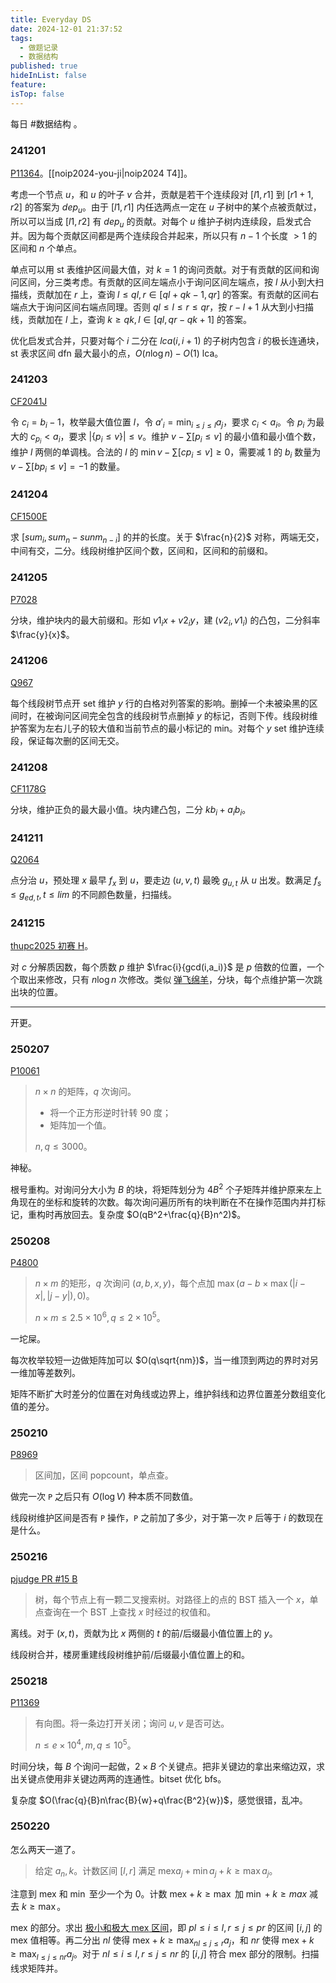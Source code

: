 ```yaml
---
title: Everyday DS
date: 2024-12-01 21:37:52
tags:  
  - 做题记录
  - 数据结构
published: true
hideInList: false
feature: 
isTop: false
---
```

每日 #数据结构 。

### 241201

[P11364](https://www.luogu.com.cn/problem/P11364)。[[noip2024-you-ji|noip2024 T4]]。

考虑一个节点 $u$，和 $u$ 的叶子 $v$ 合并，贡献是若干个连续段对 $[l1,r1]$ 到 $[r1+1,r2]$ 的答案为 $dep_u$。由于 $[l1,r1]$ 内任选两点一定在 $u$ 子树中的某个点被贡献过，所以可以当成 $[l1,r2]$ 有 $dep_u$ 的贡献。对每个 $u$ 维护子树内连续段，启发式合并。因为每个贡献区间都是两个连续段合并起来，所以只有 $n-1$ 个长度 $>1$ 的区间和 $n$ 个单点。

单点可以用 st 表维护区间最大值，对 $k=1$ 的询问贡献。对于有贡献的区间和询问区间，分三类考虑。有贡献的区间左端点小于询问区间左端点，按 $l$ 从小到大扫描线，贡献加在 $r$ 上，查询 $l\le ql,r\in [ql+qk-1,qr]$ 的答案。有贡献的区间右端点大于询问区间右端点同理。否则 $ql\le l\le r\le qr$，按 $r-l+1$ 从大到小扫描线，贡献加在 $l$ 上，查询 $k\ge qk,l\in [ql,qr-qk+1]$ 的答案。

优化启发式合并，只要对每个 $i$ 二分在 $lca(i,i+1)$ 的子树内包含 $i$ 的极长连通块，st 表求区间 dfn 最大最小的点，$O(n\log n)-O(1)$ lca。

### 241203

[CF2041J](https://www.luogu.com.cn/problem/CF2041J)

令 $c_i=b_i-1$，枚举最大值位置 $l$，令 $a'_i=\min_{i\le j\le l} a_j$，要求 $c_i<a_i$。令 $p_i$ 为最大的 $c_{p_i}<a_i$，要求 $|\{p_i\le v\}|\le v$。维护 $v-\sum [p_i\le v]$ 的最小值和最小值个数，维护 $l$ 两侧的单调栈。合法的 $l$ 的 $\min v-\sum [cp_i\le v]\ge 0$，需要减 $1$ 的 $b_i$ 数量为 $v-\sum [bp_i\le v]=-1$ 的数量。

### 241204

[CF1500E](https://www.luogu.com.cn/problem/CF1500E)

求 $[sum_i,sum_n-sunm_{n-i}]$ 的并的长度。关于 $\frac{n}{2}$ 对称，两端无交，中间有交，二分。线段树维护区间个数，区间和，区间和的前缀和。

### 241205

[P7028](https://www.luogu.com.cn/problem/P7028)

分块，维护块内的最大前缀和。形如 $v1_ix+v2_iy$，建 $(v2_i,v1_i)$ 的凸包，二分斜率 $\frac{y}{x}$。

### 241206

[Q967](https://qoj.ac/problem/967)

每个线段树节点开 set 维护 $y$ 行的白格对列答案的影响。删掉一个未被染黑的区间时，在被询问区间完全包含的线段树节点删掉 $y$ 的标记，否则下传。线段树维护答案为左右儿子的较大值和当前节点的最小标记的 min。对每个 $y$ set 维护连续段，保证每次删的区间无交。

### 241208

[CF1178G](https://www.luogu.com.cn/problem/CF1178G)

分块，维护正负的最大最小值。块内建凸包，二分 $kb_i+a_ib_i$。

### 241211

[Q2064](https://qoj.ac/problem/2064)

点分治 $u$，预处理 $x$ 最早 $f_x$ 到 $u$，要走边 $(u,v,t)$ 最晚 $g_{u,t}$ 从 $u$ 出发。数满足 $f_s\le g_{ed,t},t\le lim$ 的不同颜色数量，扫描线。

### 241215

[thupc2025 初赛 H](https://www.luogu.com.cn/problem/P11527)。

对 $c$ 分解质因数，每个质数 $p$ 维护 $\frac{i}{gcd(i,a_i)}$ 是 $p$ 倍数的位置，一个个取出来修改，只有 $n\log n$ 次修改。类似 [弹飞绵羊](https://www.luogu.com.cn/problem/P3203)，分块，每个点维护第一次跳出块的位置。

---

开更。

### 250207

[P10061](https://www.luogu.com.cn/problem/P10061)

> $n\times n$ 的矩阵，$q$ 次询问。
>
> - 将一个正方形逆时针转 $90$ 度；
> - 矩阵加一个值。
>
> $n,q\le 3000$。

神秘。

根号重构。对询问分大小为 $B$ 的块，将矩阵划分为 $4B^2$ 个子矩阵并维护原来左上角现在的坐标和旋转的次数。每次询问遍历所有的块判断在不在操作范围内并打标记，重构时再放回去。复杂度 $O(qB^2+\frac{q}{B}n^2)$。

### 250208

[P4800](https://www.luogu.com.cn/problem/P4800)

> $n\times m$ 的矩形，$q$ 次询问 $(a,b,x,y)$，每个点加 $\max(a-b\times \max(|i-x|,|j-y|),0)$。
>
> $n\times m\le 2.5\times 10^6,q\le 2\times 10^5$。

一坨屎。

每次枚举较短一边做矩阵加可以 $O(q\sqrt{nm})$，当一维顶到两边的界时对另一维加等差数列。

矩阵不断扩大时差分的位置在对角线或边界上，维护斜线和边界位置差分数组变化值的差分。

### 250210

[P8969](https://www.luogu.com.cn/problem/P8969)

> 区间加，区间 popcount，单点查。

做完一次 ```P``` 之后只有 $O(\log V)$ 种本质不同数值。

线段树维护区间是否有 ```P``` 操作，```P``` 之前加了多少，对于第一次 ```P``` 后等于 $i$ 的数现在是什么。

### 250216

[pjudge PR #15 B](https://pjudge.ac/contest/1914/problem/21889)

> 树，每个节点上有一颗二叉搜索树。对路径上的点的 BST 插入一个 $x$，单点查询在一个 BST 上查找 $x$ 时经过的权值和。

离线。对于 $(x,t)$，贡献为比 $x$ 两侧的 $t$ 的前/后缀最小值位置上的 $y$。

线段树合并，楼房重建线段树维护前/后缀最小值位置上的和。

### 250218

[P11369](https://www.luogu.com.cn/problem/P11369)

> 有向图。将一条边打开关闭；询问 $u,v$ 是否可达。
>
> $n\le e\times 10^4,m,q\le 10^5$。

时间分块，每 $B$ 个询问一起做，$2\times B$ 个关键点。把非关键边的拿出来缩边双，求出关键点使用非关键边两两的连通性。bitset 优化 bfs。

复杂度 $O(\frac{q}{B}n\frac{B}{w}+q\frac{B^2}{w})$，感觉很错，乱冲。

### 250220

怎么两天一道了。

> 给定 ${a_n},k$。计数区间 $[l,r]$ 满足 $\text{mex} a_j+\min a_j+k\ge \max a_j$。

注意到 $\text{mex}$ 和 $\min$ 至少一个为 $0$。计数 $\text{mex}+k\ge \max$ 加 $\min+k\ge max$ 减去 $k\ge \max$。

$\text{mex}$ 的部分。求出 [极小和极大 $\text{mex}$ 区间](https://www.luogu.com.cn/problem/P9970)，即 $pl\le i\le l,r\le j\le pr$ 的区间 $[i,j]$ 的 $\text{mex}$ 值相等。再二分出 $nl$ 使得 $\text{mex}+k\ge \max_{nl\le j\le r}a_j$，和 $nr$ 使得 $\text{mex}+k\ge\max_{l\le j\le nr}a_j$。对于 $nl\le i\le l,r\le j\le nr$ 的 $[i,j]$ 符合 $\text{mex}$ 部分的限制。扫描线求矩阵并。
